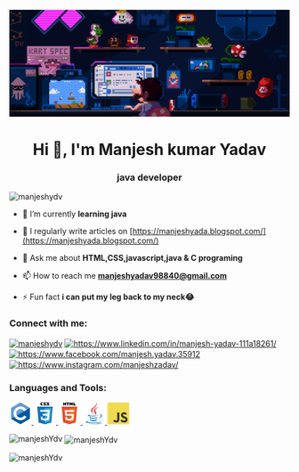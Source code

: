 ![logo](https://github.com/ManjeshYdv/manjeshYdv/blob/main/210012254-234538ff-d198-48aa-8964-37e6fd45d227.gif)
<h1 align="center">Hi 👋, I'm Manjesh kumar Yadav</h1>
<h3 align="center">java developer</h3>

<p align="left"> <img src="https://komarev.com/ghpvc/?username=manjeshydv&label=Profile%20views&color=0e75b6&style=flat" alt="manjeshydv" /> </p>

- 🌱 I’m currently **learning java**

- 📝 I regularly write articles on [https://manjeshyada.blogspot.com/](https://manjeshyada.blogspot.com/)

- 💬 Ask me about **HTML,CSS,javascript,java & C programing**

- 📫 How to reach me **manjeshyadav98840@gmail.com**

- ⚡ Fun fact **i can put my leg back to my neck😂**

<h3 align="left">Connect with me:</h3>
<p align="left">
<a href="https://twitter.com/manjeshydv" target="blank"><img align="center" src="https://raw.githubusercontent.com/rahuldkjain/github-profile-readme-generator/master/src/images/icons/Social/twitter.svg" alt="manjeshydv" height="30" width="40" /></a>
<a href="https://linkedin.com/in/https://www.linkedin.com/in/manjesh-yadav-111a18261/" target="blank"><img align="center" src="https://raw.githubusercontent.com/rahuldkjain/github-profile-readme-generator/master/src/images/icons/Social/linked-in-alt.svg" alt="https://www.linkedin.com/in/manjesh-yadav-111a18261/" height="30" width="40" /></a>
<a href="https://fb.com/https://www.facebook.com/manjesh.yadav.35912" target="blank"><img align="center" src="https://raw.githubusercontent.com/rahuldkjain/github-profile-readme-generator/master/src/images/icons/Social/facebook.svg" alt="https://www.facebook.com/manjesh.yadav.35912" height="30" width="40" /></a>
<a href="https://instagram.com/https://www.instagram.com/manjeshzadav/" target="blank"><img align="center" src="https://raw.githubusercontent.com/rahuldkjain/github-profile-readme-generator/master/src/images/icons/Social/instagram.svg" alt="https://www.instagram.com/manjeshzadav/" height="30" width="40" /></a>
</p>

<h3 align="left">Languages and Tools:</h3>
<p align="left"> <a href="https://www.cprogramming.com/" target="_blank" rel="noreferrer"> <img src="https://raw.githubusercontent.com/devicons/devicon/master/icons/c/c-original.svg" alt="c" width="40" height="40"/> </a> <a href="https://www.w3schools.com/css/" target="_blank" rel="noreferrer"> <img src="https://raw.githubusercontent.com/devicons/devicon/master/icons/css3/css3-original-wordmark.svg" alt="css3" width="40" height="40"/> </a> <a href="https://www.w3.org/html/" target="_blank" rel="noreferrer"> <img src="https://raw.githubusercontent.com/devicons/devicon/master/icons/html5/html5-original-wordmark.svg" alt="html5" width="40" height="40"/> </a> <a href="https://www.java.com" target="_blank" rel="noreferrer"> <img src="https://raw.githubusercontent.com/devicons/devicon/master/icons/java/java-original.svg" alt="java" width="40" height="40"/> </a> <a href="https://developer.mozilla.org/en-US/docs/Web/JavaScript" target="_blank" rel="noreferrer"> <img src="https://raw.githubusercontent.com/devicons/devicon/master/icons/javascript/javascript-original.svg" alt="javascript" width="40" height="40"/> </a> </p>

<p><img align="left" src="https://github-readme-stats.vercel.app/api/top-langs?username=manjeshYdv&show_icons=true&locale=en&layout=compact" alt="manjeshYdv" /></p>

<p>&nbsp;<img align="center" src="https://github-readme-stats.vercel.app/api?username=manjeshYdv&show_icons=true&locale=en" alt="manjeshYdv" /></p>

<p><img align="center" src="https://github-readme-streak-stats.herokuapp.com/?user=manjeshYdv&" alt="manjeshYdv" /></p>
